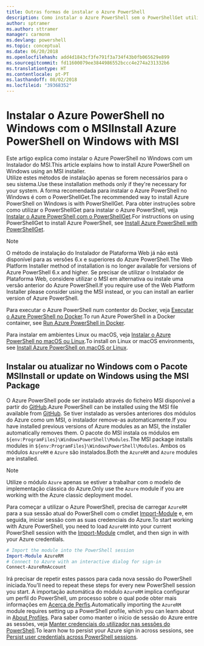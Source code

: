 ```yaml
---
title: Outras formas de instalar o Azure PowerShell
description: Como instalar o Azure PowerShell sem o PowerShellGet utilizar um MSI
author: sptramer
ms.author: sttramer
manager: carmonm
ms.devlang: powershell
ms.topic: conceptual
ms.date: 06/20/2018
ms.openlocfilehash: add4d1843cf3fe791f3a734f43b0fb065629e899
ms.sourcegitcommit: fd11600079ee3844986552bccc4e274a231332b6
ms.translationtype: HT
ms.contentlocale: pt-PT
ms.lasthandoff: 08/02/2018
ms.locfileid: "39368352"
---
```

# <a name="install-azure-powershell-on-windows-with-msi"></a><span data-ttu-id="5b687-103">Instalar o Azure PowerShell no Windows com o MSI</span><span class="sxs-lookup"><span data-stu-id="5b687-103">Install Azure PowerShell on Windows with MSI</span></span>

<span data-ttu-id="5b687-104">Este artigo explica como instalar o Azure PowerShell no Windows com um Instalador do MSI.</span><span class="sxs-lookup"><span data-stu-id="5b687-104">This article explains how to install Azure PowerShell on Windows using an MSI installer.</span></span>  
<span data-ttu-id="5b687-105">Utilize estes métodos de instalação apenas se forem necessários para o seu sistema.</span><span class="sxs-lookup"><span data-stu-id="5b687-105">Use these installation methods only if they're necessary for your system.</span></span> <span data-ttu-id="5b687-106">A forma recomendada para instalar o Azure PowerShell no Windows é com o PowerShellGet.</span><span class="sxs-lookup"><span data-stu-id="5b687-106">The recommended way to install Azure PowerShell on Windows is with PowerShellGet.</span></span> <span data-ttu-id="5b687-107">Para obter instruções sobre como utilizar o PowerShellGet para instalar o Azure PowerShell, veja [Instalar o Azure PowerShell com o PowerShellGet](install-azurerm-ps.md).</span><span class="sxs-lookup"><span data-stu-id="5b687-107">For instructions on using PowerShellGet to install Azure PowerShell, see [Install Azure PowerShell with PowerShellGet](install-azurerm-ps.md).</span></span>

> [!NOTE]
> <span data-ttu-id="5b687-108">O método de instalação do Instalador de Plataforma Web já não está disponível para as versões 6.x e superiores do Azure PowerShell.</span><span class="sxs-lookup"><span data-stu-id="5b687-108">The Web Platform Installer method of installation is no longer available for versions of Azure PowerShell 6.x and higher.</span></span> <span data-ttu-id="5b687-109">Se precisar de utilizar o Instalador de Plataforma Web, considere utilizar o MSI em alternativa ou instale uma versão anterior do Azure PowerShell.</span><span class="sxs-lookup"><span data-stu-id="5b687-109">If you require use of the Web Platform Installer please consider using the MSI instead, or you can install an earlier version of Azure PowerShell.</span></span>

<span data-ttu-id="5b687-110">Para executar o Azure PowerShell num contentor do Docker, veja [Executar o Azure PowerShell no Docker](azurerm-ps-in-docker.md).</span><span class="sxs-lookup"><span data-stu-id="5b687-110">To run Azure PowerShell in a Docker container, see [Run Azure PowerShell in Docker](azurerm-ps-in-docker.md).</span></span>

<span data-ttu-id="5b687-111">Para instalar em ambientes Linux ou macOS, veja [Instalar o Azure PowerShell no macOS ou Linux](install-azurermps-maclinux.md).</span><span class="sxs-lookup"><span data-stu-id="5b687-111">To install on Linux or macOS environments, see [Install Azure PowerShell on macOS or Linux](install-azurermps-maclinux.md).</span></span>

## <a name="install-or-update-on-windows-using-the-msi-package"></a><span data-ttu-id="5b687-112">Instalar ou atualizar no Windows com o Pacote MSI</span><span class="sxs-lookup"><span data-stu-id="5b687-112">Install or update on Windows using the MSI Package</span></span>

<span data-ttu-id="5b687-113">O Azure PowerShell pode ser instalado através do ficheiro MSI disponível a partir do [GitHub](https://github.com/Azure/azure-powershell/releases/latest).</span><span class="sxs-lookup"><span data-stu-id="5b687-113">Azure PowerShell can be installed using the MSI file available from [GitHub](https://github.com/Azure/azure-powershell/releases/latest).</span></span> <span data-ttu-id="5b687-114">Se tiver instalado as versões anteriores dos módulos do Azure como um MSI, o instalador remove-as automaticamente.</span><span class="sxs-lookup"><span data-stu-id="5b687-114">If you have installed previous versions of Azure modules as an MSI, the installer automatically removes them.</span></span> <span data-ttu-id="5b687-115">O pacote do MSI instala os módulos em `${env:ProgramFiles}\WindowsPowerShell\Modules`.</span><span class="sxs-lookup"><span data-stu-id="5b687-115">The MSI package installs modules in `${env:ProgramFiles}\WindowsPowerShell\Modules`.</span></span> <span data-ttu-id="5b687-116">Ambos os módulos `AzureRM` e `Azure` são instalados.</span><span class="sxs-lookup"><span data-stu-id="5b687-116">Both the `AzureRM` and `Azure` modules are installed.</span></span>

> [!NOTE]
> <span data-ttu-id="5b687-117">Utilize o módulo `Azure` apenas se estiver a trabalhar com o modelo de implementação clássica do Azure.</span><span class="sxs-lookup"><span data-stu-id="5b687-117">Only use the `Azure` module if you are working with the Azure classic deployment model.</span></span>

<span data-ttu-id="5b687-118">Para começar a utilizar o Azure PowerShell, precisa de carregar `AzureRM` para a sua sessão atual do PowerShell com o cmdlet [Import-Module](/powershell/module/Microsoft.PowerShell.Core/Import-Module) e, em seguida, iniciar sessão com as suas credenciais do Azure.</span><span class="sxs-lookup"><span data-stu-id="5b687-118">To start working with Azure PowerShell, you need to load `AzureRM` into your current PowerShell session with the [Import-Module](/powershell/module/Microsoft.PowerShell.Core/Import-Module) cmdlet, and then sign in with your Azure credentials.</span></span>

```powershell
# Import the module into the PowerShell session
Import-Module AzureRM
# Connect to Azure with an interactive dialog for sign-in
Connect-AzureRmAccount
```

<span data-ttu-id="5b687-119">Irá precisar de repetir estes passos para cada nova sessão do PowerShell iniciada.</span><span class="sxs-lookup"><span data-stu-id="5b687-119">You'll need to repeat these steps for every new PowerShell session you start.</span></span> <span data-ttu-id="5b687-120">A importação automática do módulo `AzureRM` implica configurar um perfil do PowerShell, um processo sobre o qual pode obter mais informações em [Acerca de Perfis](/powershell/module/microsoft.powershell.core/about/about_profiles).</span><span class="sxs-lookup"><span data-stu-id="5b687-120">Automatically importing the `AzureRM` module requires setting up a PowerShell profile, which you can learn about in [About Profiles](/powershell/module/microsoft.powershell.core/about/about_profiles).</span></span>
<span data-ttu-id="5b687-121">Para saber como manter o início de sessão do Azure entre as sessões, veja [Manter credenciais do utilizador nas sessões do PowerShell](context-persistence.md).</span><span class="sxs-lookup"><span data-stu-id="5b687-121">To learn how to persist your Azure sign in across sessions, see [Persist user credentials across PowerShell sessions](context-persistence.md).</span></span>